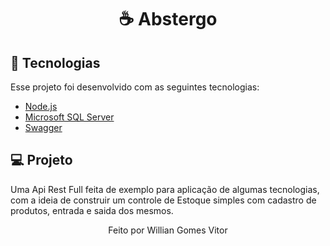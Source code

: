 
<h1 align="center">
 ☕ <strong>Abstergo</strong>
</h1>

## :rocket: Tecnologias
Esse projeto foi desenvolvido com as seguintes tecnologias:

- [Node.js](https://nodejs.org/en/)
- [Microsoft SQL Server](https://www.microsoft.com/pt-br/sql-server/sql-server-downloads)
- [Swagger](https://swagger.io/)


## 💻 Projeto
Uma Api Rest Full feita de exemplo para aplicação de algumas tecnologias, com a ideia de construir um controle de Estoque simples com cadastro de produtos, entrada e saida dos mesmos.
<br/>

<p align="center">Feito por Willian Gomes Vitor</center>
